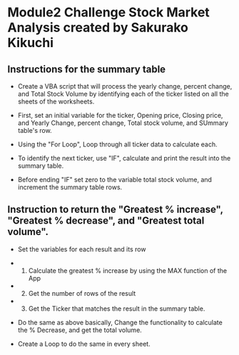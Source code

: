 # Module2 Challenge Stock Market Analysis created by Sakurako Kikuchi

## Instructions for the summary table

* Create a VBA script that will process the yearly change, percent change, and Total Stock Volume by identifying each of the ticker listed on all the sheets of the worksheets. 


* First, set an initial variable for the ticker, Opening price, Closing price, and Yearly Change, percent change, Total stock volume, and SUmmary table's row. 

* Using the "For Loop", Loop through all ticker data to calculate each. 

* To identify the next ticker, use "IF", calculate and print the result into the summary table. 

* Before ending "IF" set zero to the variable total stock volume, and increment the summary table rows. 

## Instruction to return the "Greatest % increase", "Greatest % decrease", and "Greatest total volume". 


* Set the variables for each result and its row 

* 1. Calculate the greatest % increase by using the MAX function of the App

* 2. Get the number of rows of the result

* 3. Get the Ticker that matches the result in the summary table. 

* Do the same as above basically, Change the functionality to calculate the % Decrease, and get the total volume. 

* Create a Loop to do the same in every sheet. 

